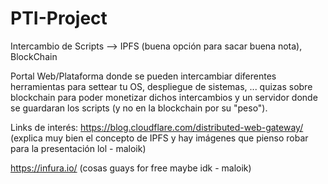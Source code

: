 # PTI-Project

Intercambio de Scripts --> IPFS (buena opción para sacar buena nota), BlockChain

Portal Web/Plataforma donde se pueden intercambiar diferentes herramientas para settear tu OS, despliegue de sistemas, ... quizas sobre blockchain para poder monetizar dichos intercambios y un servidor donde se guardaran los scripts (y no en la blockchain por su "peso").


Links de interés: 
https://blog.cloudflare.com/distributed-web-gateway/ (explica muy bien el concepto de IPFS y hay imágenes que pienso robar para la presentación lol - maloik)

https://infura.io/ (cosas guays for free maybe idk - maloik)
